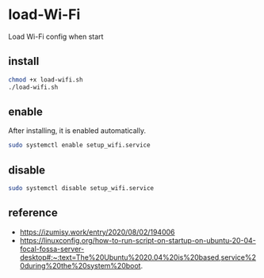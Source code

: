 # load-Wi-Fi
Load Wi-Fi config when start

## install

```sh
chmod +x load-wifi.sh
./load-wifi.sh
```

## enable

After installing, it is enabled automatically.

```sh
sudo systemctl enable setup_wifi.service
```

## disable

```sh
sudo systemctl disable setup_wifi.service
```

## reference

- https://izumisy.work/entry/2020/08/02/194006
- https://linuxconfig.org/how-to-run-script-on-startup-on-ubuntu-20-04-focal-fossa-server-desktop#:~:text=The%20Ubuntu%2020.04%20is%20based,service%20during%20the%20system%20boot.
